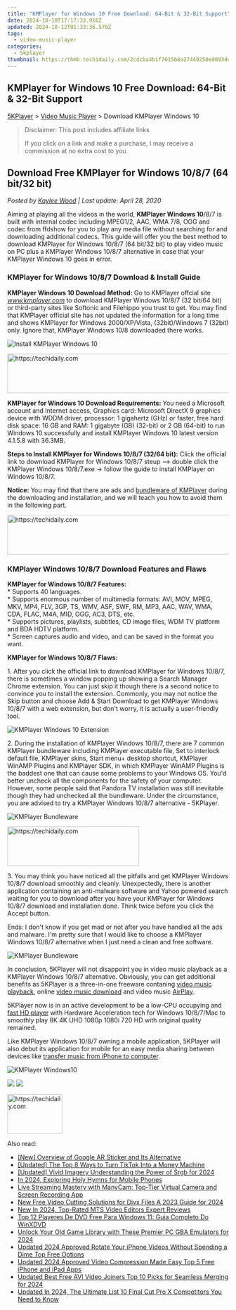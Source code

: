 ```yaml
---
title: "KMPlayer for Windows 10 Free Download: 64-Bit & 32-Bit Support"
date: 2024-10-10T17:17:33.916Z
updated: 2024-10-12T01:33:36.570Z
tags:
  - video-music-player
categories:
  - 5kplayer
thumbnail: https://thmb.techidaily.com/2cdcba4b1f7015b8a27449250ed093dcedd443fa9b99fd4da2116bc1b6fb0847.jpg
---
```


## KMPlayer for Windows 10 Free Download: 64-Bit & 32-Bit Support

[5KPlayer](https://tools.techidaily.com/5kplayer/products/) \> [Video Music Player](https://tools.techidaily.com/5kplayer/video-music-player/) \> Download KMPlayer Windows 10 

>  Disclaimer: This post includes affiliate links
>
>  If you click on a link and make a purchase, I may receive a commission at no extra cost to you.
>

## Download Free KMPlayer for Windows 10/8/7 (64 bit/32 bit)

 _Posted by [Kaylee Wood](https://www.quora.com/profile/Amanda-Hu-21) | Last update: April 28, 2020_

Aiming at playing all the videos in the world, **KMPlayer Windows 10**/8/7 is built with internal codec including MPEG1/2, AAC, WMA 7/8, OGG and codec from ffdshow for you to play any media file without searching for and downloading additional codecs. This guide will offer you the best method to download KMPlayer for Windows 10/8/7 (64 bit/32 bit) to play video music on PC plus a KMPlayer Windows 10/8/7 alternative in case that your KMPlayer Windows 10 goes in error.

### KMPlayer for Windows 10/8/7 Download & Install Guide

**KMPlayer Windows 10 Download Method:** Go to KMPlayer offcial site _www.kmplayer.com_ to download KMPlayer Windows 10/8/7 (32 bit/64 bit) or third-party sites like Softonic and Filehippo you trust to get. You may find that KMPlayer official site has not updated the information for a long time and shows KMPlayer for Windows 2000/XP/Vista, (32bit)/Windows 7 (32bit) only. Ignore that, KMPlayer Windows 10/8 downloaded there works. 

![Install KMPlayer Windows 10](https://www.5kplayer.com/video-music-player/img/kmplayer-setup.png)

<!-- affiliate ads begin -->
<a href="https://appsumo.8odi.net/c/5597632/2151860/7443" target="_top" id="2151860">
  <img src="//a.impactradius-go.com/display-ad/7443-2151860" border="0" alt="https://techidaily.com" width="728" height="90"/>
</a>
<img height="0" width="0" src="https://appsumo.8odi.net/i/5597632/2151860/7443" style="position:absolute;visibility:hidden;" border="0" />
<!-- affiliate ads end -->

**KMPlayer for Windows 10 Download Requirements:** You need a Microsoft account and Internet access, Graphics card: Microsoft DirectX 9 graphics device with WDDM driver, processor: 1 gigahertz (GHz) or faster, free hard disk space: 16 GB and RAM: 1 gigabyte (GB) (32-bit) or 2 GB (64-bit) to run Windows 10 successfully and install KMPlayer Windows 10 latest version 4.1.5.8 with 36.3MB. 

 **Steps to Install KMPlayer for Windows 10/8/7 (32/64 bit):** Click the official link to download KMPlayer for Windows 10/8/7 steup –> double click the KMPlayer Windows 10/8/7.exe -> follow the guide to install KMPlayer on Windows 10/8/7\. 

**Notice:** You may find that there are ads and [bundleware of KMPlayer](https://tools.techidaily.com/5kplayer/video-music-player/) during the downloading and installation, and we will teach you how to avoid them in the following part. 

<!-- affiliate ads begin -->
<a href="https://aligracehair.sjv.io/c/5597632/2087253/19272" target="_top" id="2087253">
  <img src="//a.impactradius-go.com/display-ad/19272-2087253" border="0" alt="https://techidaily.com" width="728" height="90"/>
</a>
<img height="0" width="0" src="https://aligracehair.sjv.io/i/5597632/2087253/19272" style="position:absolute;visibility:hidden;" border="0" />
<!-- affiliate ads end -->

### KMPlayer Windows 10/8/7 Download Features and Flaws

**KMPlayer for Windows 10/8/7 Features:**  
 \* Supports 40 languages.  
 \* Supports enormous number of multimedia formats: AVI, MOV, MPEG, MKV, MP4, FLV, 3GP, TS, WMV, ASF, SWF, RM, MP3, AAC, WAV, WMA, CDA, FLAC, M4A, MID, OGG, AC3, DTS, etc.  
 \* Supports pictures, playlists, subtitles, CD image files, WDM TV platform and BDA HDTV platform.  
 \* Screen captures audio and video, and can be saved in the format you want.

**KMPlayer for Windows 10/8/7 Flaws:**

 1\. After you click the official link to download KMPlayer for Windows 10/8/7, there is sometimes a window popping up showing a Search Manager Chrome extension. You can just skip it though there is a second notice to convince you to install the extension. Commonly, you may not notice the Skip button and choose Add & Start Download to get KMPlayer Windows 10/8/7 with a web extension, but don't worry, it is actually a user-friendly tool. 

![KMPlayer Windows 10 Extension](https://www.5kplayer.com/video-music-player/img/kmplayer-ads.png) 

 2\. During the installation of KMPlayer Windows 10/8/7, there are 7 common KMPlayer bundleware including KMPlayer executable file, Set to interlock default file, KMPlayer skins, Start menu+ desktop shortcut, KMPlayer WinAMP Plugins and KMPlayer SDK, in which KMPlayer WinAMP Plugins is the baddest one that can cause some problems to your Windows OS. You'd better uncheck all the components for the safety of your computer. However, some people said that Pandora TV installation was still inevitable though they had unchecked all the bundleware. Under the circumstance, you are advised to try a KMPlayer Windows 10/8/7 alternative - 5KPlayer. 

![KMPlayer Bundleware](https://www.5kplayer.com/video-music-player/img/kmplayer-bundleware-2.jpg) 

<!-- affiliate ads begin -->
<a href="https://aligracehair.sjv.io/c/5597632/2047346/19272" target="_top" id="2047346">
  <img src="//a.impactradius-go.com/display-ad/19272-2047346" border="0" alt="https://techidaily.com" width="300" height="90"/>
</a>
<img height="0" width="0" src="https://aligracehair.sjv.io/i/5597632/2047346/19272" style="position:absolute;visibility:hidden;" border="0" />
<!-- affiliate ads end -->

 3\. You may think you have noticed all the pitfalls and get KMPlayer Windows 10/8/7 download smoothly and cleanly. Unexpectedly, there is another application containing an anti-malware software and Yahoo powered search waiting for you to download after you have your KMPlayer for Windows 10/8/7 download and installation done. Think twice before you click the Accept button.

Ends: I don't know if you get mad or not after you have handled all the ads and malware. I'm pretty sure that I would like to choose a KMPlayer Windows 10/8/7 alternative when I just need a clean and free software.

![KMPlayer Bundleware](https://www.5kplayer.com/video-music-player/img/kmplayer-adware-01.jpg) 

In conclusion, 5KPlayer will not disappoint you in video music playback as a KMPlayer Windows 10/8/7 alternative. Obviously, you can get additional benefits as 5KPlayer is a three-in-one freeware contaning [video music playback](https://tools.techidaily.com/5kplayer/video-music-player/), online [video music download](https://tools.techidaily.com/5kplayer/youtube-download/) and video music [AirPlay](https://tools.techidaily.com/5kplayer/airplay/). 

5KPlayer now is in an active development to be a low-CPU occupying and [fast HD player](https://tools.techidaily.com/5kplayer/video-music-player/) with Hardware Acceleration tech for Windows 10/8/7/Mac to smoothly play 8K 4K UHD 1080p 1080i 720 HD with original quality remained.

Like KMPlayer Windows 10/8/7 owning a mobile application, 5KPlayer will also debut its application for mobile for an easy media sharing between devices like [transfer music from iPhone to computer](https://tools.techidaily.com/5kplayer/iphone-manager/).

![KMPlayer Windows10](https://www.5kplayer.com/video-music-player/img/fast-audio-player.jpg) 

[![](https://www.5kplayer.com/video-music-player/../button/freedownwhitewin.png)](https://tools.techidaily.com/5kplayer/products/) [![](https://www.5kplayer.com/video-music-player/../button/freedownbackmac.png)](https://tools.techidaily.com/5kplayer/products/)

<!-- affiliate ads begin -->
<a href="https://aligracehair.sjv.io/c/5597632/2135395/19272" target="_top" id="2135395">
  <img src="//a.impactradius-go.com/display-ad/19272-2135395" border="0" alt="https://techidaily.com" width="125" height="90"/>
</a>
<img height="0" width="0" src="https://aligracehair.sjv.io/i/5597632/2135395/19272" style="position:absolute;visibility:hidden;" border="0" />
<!-- affiliate ads end -->

<ins class="adsbygoogle"
     style="display:block"
     data-ad-format="autorelaxed"
     data-ad-client="ca-pub-7571918770474297"
     data-ad-slot="1223367746"></ins>

<ins class="adsbygoogle"
     style="display:block"
     data-ad-client="ca-pub-7571918770474297"
     data-ad-slot="8358498916"
     data-ad-format="auto"
     data-full-width-responsive="true"></ins>

<span class="atpl-alsoreadstyle">Also read:</span>
<div><ul>
<li><a href="https://article-files.techidaily.com/new-overview-of-google-ar-sticker-and-its-alternative/"><u>[New] Overview of Google AR Sticker and Its Alternative</u></a></li>
<li><a href="https://tiktok-videos.techidaily.com/updated-the-top-8-ways-to-turn-tiktok-into-a-money-machine/"><u>[Updated] The Top 8 Ways to Turn TikTok Into a Money Machine</u></a></li>
<li><a href="https://fox-boxes.techidaily.com/updated-vivid-imagery-understanding-the-power-of-srgb-for-2024/"><u>[Updated] Vivid Imagery Understanding the Power of Srgb for 2024</u></a></li>
<li><a href="https://article-files.techidaily.com/in-2024-exploring-holy-hymns-for-mobile-phones/"><u>In 2024, Exploring Holy Hymns for Mobile Phones</u></a></li>
<li><a href="https://solve-help.techidaily.com/live-streaming-mastery-with-manycam-top-tier-virtual-camera-and-screen-recording-app/"><u>Live Streaming Mastery with ManyCam: Top-Tier Virtual Camera and Screen Recording App</u></a></li>
<li><a href="https://video-ai-editor.techidaily.com/new-free-video-cutting-solutions-for-divx-files-a-2023-guide-for-2024/"><u>New Free Video Cutting Solutions for Divx Files A 2023 Guide for 2024</u></a></li>
<li><a href="https://video-ai-editor.techidaily.com/new-in-2024-top-rated-mts-video-editors-expert-reviews/"><u>New In 2024, Top-Rated MTS Video Editors Expert Reviews</u></a></li>
<li><a href="https://some-guidance.techidaily.com/top-12-playeres-de-dvd-free-para-windows-11-guia-completo-do-winxdvd/"><u>Top 12 Playeres De DVD Free Para Windows 11: Guia Completo Do WinXDVD</u></a></li>
<li><a href="https://visual-screen-recording.techidaily.com/unlock-your-old-game-library-with-these-premier-pc-gba-emulators-for-2024/"><u>Unlock Your Old Game Library with These Premier PC GBA Emulators for 2024</u></a></li>
<li><a href="https://video-ai-editor.techidaily.com/updated-2024-approved-rotate-your-iphone-videos-without-spending-a-dime-top-free-options/"><u>Updated 2024 Approved Rotate Your iPhone Videos Without Spending a Dime Top Free Options</u></a></li>
<li><a href="https://video-ai-editor.techidaily.com/updated-2024-approved-video-compression-made-easy-top-5-free-iphone-and-ipad-apps/"><u>Updated 2024 Approved Video Compression Made Easy Top 5 Free iPhone and iPad Apps</u></a></li>
<li><a href="https://video-ai-editor.techidaily.com/updated-best-free-avi-video-joiners-top-10-picks-for-seamless-merging-for-2024/"><u>Updated Best Free AVI Video Joiners Top 10 Picks for Seamless Merging for 2024</u></a></li>
<li><a href="https://video-ai-editor.techidaily.com/updated-in-2024-the-ultimate-list-10-final-cut-pro-x-competitors-you-need-to-know/"><u>Updated In 2024, The Ultimate List 10 Final Cut Pro X Competitors You Need to Know</u></a></li>
</ul></div>

